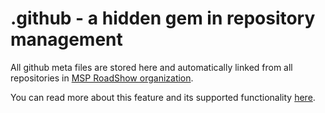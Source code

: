# .github - a hidden gem in repository management

All github meta files are stored here and automatically linked from all repositories in [MSP RoadShow organization](https://github.com/msproadshow).

You can read more about this feature and its supported functionality [here](https://docs.github.com/en/github/building-a-strong-community/creating-a-default-community-health-file#supported-file-types).
